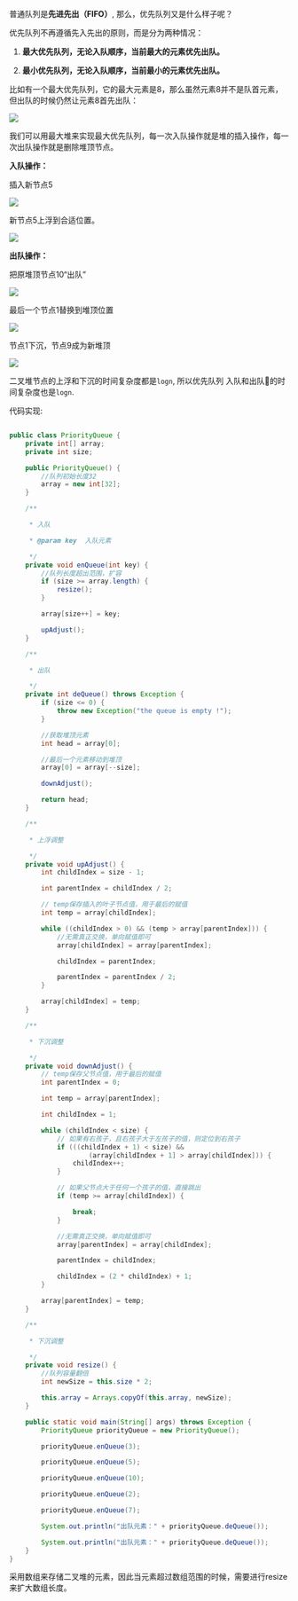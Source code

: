 普通队列是**先进先出（FIFO）**, 那么，优先队列又是什么样子呢？

优先队列不再遵循先入先出的原则，而是分为两种情况：

1. **最大优先队列，无论入队顺序，当前最大的元素优先出队。**

2. **最小优先队列，无论入队顺序，当前最小的元素优先出队。**



比如有一个最大优先队列，它的最大元素是8，那么虽然元素8并不是队首元素，但出队的时候仍然让元素8首先出队：

![](http://ww3.sinaimg.cn/large/006tNc79ly1g3wu4n2hn9j30g30850ss.jpg)



我们可以用最大堆来实现最大优先队列，每一次入队操作就是堆的插入操作，每一次出队操作就是删除堆顶节点。

**入队操作：**

插入新节点5

![](http://ww1.sinaimg.cn/large/006tNc79ly1g3wu7bya2aj30e80bit8u.jpg)

新节点5上浮到合适位置。

![](http://ww4.sinaimg.cn/large/006tNc79ly1g3wu7noeiuj30e80bit8u.jpg)

**出队操作：**

把原堆顶节点10“出队”

![](http://ww4.sinaimg.cn/large/006tNc79ly1g3wu7zrgdhj30e80bit8u.jpg)

最后一个节点1替换到堆顶位置

![](http://ww2.sinaimg.cn/large/006tNc79ly1g3wu88tzgzj30e80biaa5.jpg)

节点1下沉，节点9成为新堆顶

![](http://ww4.sinaimg.cn/large/006tNc79ly1g3wu8hag9kj30e80bidfx.jpg)

二叉堆节点的上浮和下沉的时间复杂度都是`logn`, 所以优先队列 入队和出队的时间复杂度也是`logn`.



代码实现:

```java

public class PriorityQueue {
    private int[] array;
    private int size;

    public PriorityQueue() {
        //队列初始长度32
        array = new int[32];
    }

    /**

     * 入队

     * @param key  入队元素

     */
    private void enQueue(int key) {
        //队列长度超出范围，扩容
        if (size >= array.length) {
            resize();
        }

        array[size++] = key;

        upAdjust();
    }

    /**

     * 出队

     */
    private int deQueue() throws Exception {
        if (size <= 0) {
            throw new Exception("the queue is empty !");
        }

        //获取堆顶元素
        int head = array[0];

        //最后一个元素移动到堆顶
        array[0] = array[--size];

        downAdjust();

        return head;
    }

    /**

     * 上浮调整

     */
    private void upAdjust() {
        int childIndex = size - 1;

        int parentIndex = childIndex / 2;

        // temp保存插入的叶子节点值，用于最后的赋值
        int temp = array[childIndex];

        while ((childIndex > 0) && (temp > array[parentIndex])) {
            //无需真正交换，单向赋值即可
            array[childIndex] = array[parentIndex];

            childIndex = parentIndex;

            parentIndex = parentIndex / 2;
        }

        array[childIndex] = temp;
    }

    /**

     * 下沉调整

     */
    private void downAdjust() {
        // temp保存父节点值，用于最后的赋值
        int parentIndex = 0;

        int temp = array[parentIndex];

        int childIndex = 1;

        while (childIndex < size) {
            // 如果有右孩子，且右孩子大于左孩子的值，则定位到右孩子
            if (((childIndex + 1) < size) &&
                    (array[childIndex + 1] > array[childIndex])) {
                childIndex++;
            }

            // 如果父节点大于任何一个孩子的值，直接跳出
            if (temp >= array[childIndex]) {

                break;
            }

            //无需真正交换，单向赋值即可
            array[parentIndex] = array[childIndex];

            parentIndex = childIndex;

            childIndex = (2 * childIndex) + 1;
        }

        array[parentIndex] = temp;
    }

    /**

     * 下沉调整

     */
    private void resize() {
        //队列容量翻倍
        int newSize = this.size * 2;

        this.array = Arrays.copyOf(this.array, newSize);
    }

    public static void main(String[] args) throws Exception {
        PriorityQueue priorityQueue = new PriorityQueue();

        priorityQueue.enQueue(3);

        priorityQueue.enQueue(5);

        priorityQueue.enQueue(10);

        priorityQueue.enQueue(2);

        priorityQueue.enQueue(7);

        System.out.println("出队元素：" + priorityQueue.deQueue());

        System.out.println("出队元素：" + priorityQueue.deQueue());
    }
}

```

采用数组来存储二叉堆的元素，因此当元素超过数组范围的时候，需要进行resize来扩大数组长度。





























